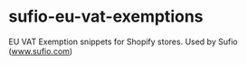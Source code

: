 # sufio-eu-vat-exemptions
EU VAT Exemption snippets for Shopify stores. Used by Sufio (www.sufio.com)
